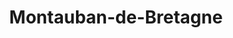 ---
title: Montauban-de-Bretagne
url: /montauban-de-bretagne/
latitude: 48.201
longitude: -2.047
---